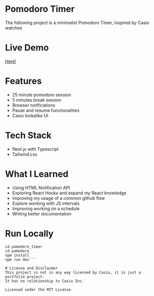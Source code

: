 # Pomodoro Timer
The following project is a minimalist Pomodoro Timer, inspired by Casio watches

# Live Demo
[Here!](https://pomodoro-timer-eta-sand.vercel.app/)

# Features
- 25 minute pomodoro session
- 5 minutes break session
- Browser notifications
- Pause and resume functionalities
- Casio lookalike UI

# Tech Stack
- Next.js with Typescript
- Tailwind.css

# What I Learned
- Using HTML Notification API
- Exploring React Hooks and expand my React knowledge
- Improving my usage of a common github flow
- Explore working with JS intervals
- Improving working on a schedule 
- Writing better documentation

# Run Locally
```git clone  https://github.com/Mgalinri/pomodoro_timer.git
cd pomodoro_timer
cd pomodoro
npm install
npm run dev```

# License and Disclaimer
This project is not in any way licensed by Casio, it is just a portfolio project. 
It has no relationship to Casio Inc.

Licensed under the MIT License.